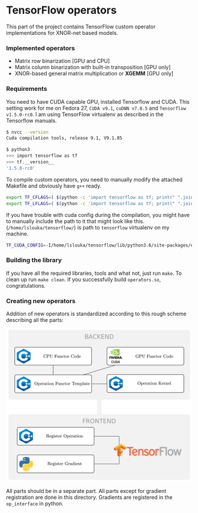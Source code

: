 # TensorFlow operators

This part of the project contains TensorFlow custom operator implementations
for XNOR-net based models. 

### Implemented operators

 * Matrix row binarization \[GPU and CPU]
 * Matrix column binarization with built-in transposition \[GPU only]
 * XNOR-based general matrix multiplication or **XGEMM** \[GPU only]

### Requirements

You need to have CUDA capable GPU, installed Tensorflow and CUDA. This setting
work for me on Fedora 27, `CUDA v9.1`, `cuDNN v7.0.5` and `Tensorflow v1.5.0-rc0`.
I am using TensorFlow virtualenv as described in the Tensorflow manuals.

```bash
$ nvcc --version
Cuda compilation tools, release 9.1, V9.1.85
```

```bash
$ python3       
>>> import tensorflow as tf
>>> tf.__version__
'1.5.0-rc0'
```

To compile custom operators, you need to manually modify the attached Makefile
and obviously have `g++` ready. 

```bash
export TF_CFLAGS=( $(python -c 'import tensorflow as tf; print(" ".join(tf.sysconfig.get_compile_flags()))') )
export TF_LFLAGS=( $(python -c 'import tensorflow as tf; print(" ".join(tf.sysconfig.get_link_flags()))') )
```

If you have trouble with cuda config during the compilation, you might have to manually
include the path to it that might look like this. (`/home/lslouka/tensorflow/`) is path
to `tensorflow` virtualenv on my machine.

```bash
TF_CUDA_CONFIG=-I/home/lslouka/tensorflow/lib/python3.6/site-packages/external/local_config_cuda/cuda
```

### Building the library

If you have all the required libraries, tools and what not, just run `make`. To clean
up run `make clean`. If you successfully build `operators.so`, congratulations.


### Creating new operators

Addition of new operators is standardized according
to this rough scheme describing all the parts:

![NewOperatorScheme](../resources/new_op_scheme.png "NewOperatorScheme")

All parts should be in a separate part. All parts except for gradient registration
are done in this directory. Gradients are registered in the `op_interface` in python.